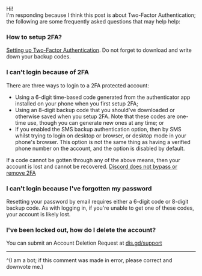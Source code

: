 Hi!  
I'm responding because I think this post is about Two-Factor Authentication; the following are some frequently asked questions that may help help:

### How to setup 2FA?

[Setting up Two-Factor Authentication](https://support.discord.com/hc/articles/219576828-Setting-up-Two-Factor-Authentication). Do not forget to download and write down your backup codes.

### I can't login because of 2FA

There are three ways to login to a 2FA protected account:

- Using a 6-digit time-based code generated from the authenticator app installed on your phone when you first setup 2FA;
- Using an 8-digit backup code that you should've downloaded or otherwise saved when you setup 2FA. Note that these codes are one-time use, though you can generate new ones at any time; or
- If you enabled the SMS backup authentication option, then by SMS whilst trying to login on desktop or browser, or desktop mode in your phone's browser. This option is not the same thing as having a verified phone number on the account, and the option is disabled by default.

If a code cannot be gotten through any of the above means, then your account is lost and cannot be recovered. [Discord does not bypass or remove 2FA](https://support.discord.com/hc/articles/115001221072-Lost-Two-Factor-Codes)

### I can't login because I've forgotten my password

Resetting your password by email requires either a 6-digit code or 8-digit backup code. As with logging in, if you're unable to get one of these codes, your account is likely lost.


### I've been locked out, how do I delete the account?

You can submit an Account Deletion Request at [dis.gd/support](https://dis.gd/support)

- - -

^(I am a bot; if this comment was made in error, please correct and downvote me.)